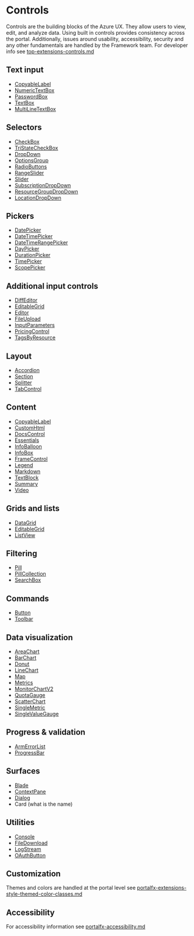 ﻿# Controls
Controls are the building blocks of the Azure UX. They allow users to view, edit, and analyze data. Using built in controls provides consistency across the portal.  Additionally, issues around usability, accessibility, security and any other fundamentals are handled by the Framework team.  For developer info see [top-extensions-controls.md](top-extensions-controls.md) 

<a name="text-input"></a>
## Text input
* [CopyableLabel](design-patterns-controls-CopyableLabel.md)
* [NumericTextBox](design-patterns-controls-NumericTextBox.md)
* [PasswordBox](design-patterns-controls-PasswordBox.md)
* [TextBox](design-patterns-controls-TextBox.md)
* [MultiLineTextBox](design-patterns-controls-MultiLineTextBox.md)

<a name="selectors"></a>
## Selectors
* [CheckBox](design-patterns-controls-CheckBox.md)
* [TriStateCheckBox](design-patterns-controls-TriStateCheckBox.md)
* [DropDown](design-patterns-controls-DropDown.md)
* [OptionsGroup](design-patterns-controls-OptionsGroup.md)
* [RadioButtons](design-patterns-controls-RadioButtons.md)
* [RangeSlider](design-patterns-controls-RangeSlider.md)
* [Slider](design-patterns-controls-Slider.md)
* [SubscriptionDropDown](design-pattern-controls-SubscriptionDropDown.md)
* [ResourceGroupDropDown](design-pattern-controls-ResourceGroupDropDown.md)
* [LocationDropDown](design-pattern-controls-LocationDropDown.md)

<a name="pickers"></a>
## Pickers
* [DatePicker](design-patterns-controls-DatePicker.md)
* [DateTimePicker](design-patterns-controls-DateTimePicker.md)
* [DateTimeRangePicker](design-patterns-controls-DateTimeRangePicker.md)
* [DayPicker](design-patterns-controls-DayPicker.md)
* [DurationPicker](design-patterns-controls-DurationPicker.md)
* [TimePicker](design-patterns-controls-TimePicker.md)
* [ScopePicker](design-patterns-controls-scopepicker.md)

<a name="additional-input-controls"></a>
## Additional input controls
* [DiffEditor](design-patterns-controls-DiffEditor.md)
* [EditableGrid](design-patterns-controls-EditableGrid.md)
* [Editor](design-patterns-controls-Editor.md)
* [FileUpload](design-patterns-controls-fileupload.md)
* [InputParameters](design-patterns-controls-InputParameters.md)
* [PricingControl](design-patterns-controls-PricingControl.md)
* [TagsByResource](design-patterns-controls-TagsByResource.md)

<a name="layout"></a>
## Layout
* [Accordion](design-patterns-controls-accordion.md)
* [Section](design-patterns-controls-Section.md)
* [Splitter](design-patterns-controls-Splitter.md)
* [TabControl](design-patterns-controls-TabControl.md)

<a name="content"></a>
## Content
* [CopyableLabel](design-patterns-controls-CopyableLabel.md)
* [CustomHtml](design-patterns-controls-CustomHtml.md)
* [DocsControl](design-patterns-controls-DocsControl.md)
* [Essentials](design-patterns-controls-Essentials.md)
* [InfoBalloon](design-patterns-controls-InfoBalloon.md)
* [InfoBox](design-patterns-controls-InfoBox.md)
* [FrameControl](design-patterns-controls-FrameControl.md)
* [Legend](design-patterns-controls-Legend.md)
* [Markdown](design-patterns-controls-Markdown.md)
* [TextBlock](design-patterns-controls-TextBlock.md)
* [Summary](design-patterns-controls-Summary.md)
* [Video](design-patterns-controls-Video.md)

<a name="grids-and-lists"></a>
## Grids and lists
* [DataGrid](design-patterns-controls-DataGrid.md)
* [EditableGrid](design-patterns-controls-EditableGrid.md)
* [ListView](design-patterns-controls-ListView.md)

<a name="filtering"></a>
## Filtering
* [Pill](design-patterns-controls-Pill.md)
* [PillCollection](design-patterns-controls-PillCollection.md)
* [SearchBox](design-patterns-controls-SearchBox.md)

<a name="commands"></a>
## Commands
* [Button](design-patterns-controls-button.md)
* [Toolbar](design-patterns-controls-Toolbar.md)

<a name="data-visualization"></a>
## Data visualization
* [AreaChart](design-patterns-controls-AreaChart.md)
* [BarChart](design-patterns-controls-BarChart.md)
* [Donut](design-patterns-controls-Donut.md)
* [LineChart](design-patterns-controls-LineChart.md)
* [Map](design-patterns-controls-Map.md)
* [Metrics](design-patterns-controls-Metrics.md)
* [MonitorChartV2](design-patterns-controls-MonitorChartV2.md)
* [QuotaGauge](design-patterns-controls-QuotaGauge.md)
* [ScatterChart](design-patterns-controls-ScatterChart.md)
* [SingleMetric](design-patterns-controls-SingleMetric.md)
* [SingleValueGauge](design-patterns-controls-SingleValueGauge.md)

<a name="progress-validation"></a>
## Progress &amp; validation
* [ArmErrorList](design-patterns-controls-ArmErrorList.md)
* [ProgressBar](design-patterns-controls-ProgressBar.md)

<a name="surfaces"></a>
## Surfaces
* [Blade](top-extensions-blades.md)
* [ContextPane](top-extensions-context-panes.md)
* [Dialog](top-extensions-dialogs.md)
* Card (what is the name) []()

<a name="utilities"></a>
## Utilities
* [Console](design-patterns-controls-Console.md)
* [FileDownload](design-patterns-controls-FileDownload.md)
* [LogStream](design-patterns-controls-LogStream.md)
* [OAuthButton](design-patterns-controls-OAuthButton.md)

<a name="customization"></a>
## Customization
Themes and colors are handled at the portal level see [portalfx-extensions-style-themed-color-classes.md](portalfx-extensions-style-themed-color-classes.md)

<a name="accessibility"></a>
## Accessibility
For accessibility information see [portalfx-accessibility.md](portalfx-accessibility.md)

